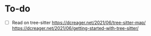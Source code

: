 # To-do

- [ ] Read on tree-sitter
      https://dcreager.net/2021/06/tree-sitter-map/
      https://dcreager.net/2021/06/getting-started-with-tree-sitter/
